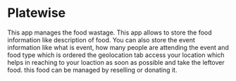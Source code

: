 # Platewise
This app manages the food wastage. This app allows to store the food information like description of food.
You can also store the event information like what is event, how many people are attending the event and food type which is ordered
the geolocation tab access your location which helps in reaching to your loaction as soon as possible and take the leftover food.
this food can be managed by reselling or donating it.
